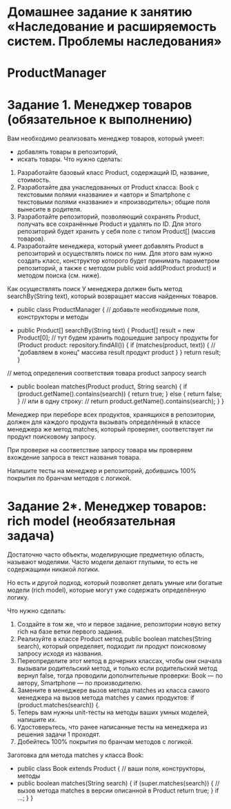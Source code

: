 # Домашнее задание к занятию «Наследование и расширяемость систем. Проблемы наследования»
# ProductManager
# Задание 1. Менеджер товаров (обязательное к выполнению)
Вам необходимо реализовать менеджер товаров, который умеет:

* добавлять товары в репозиторий,
* искать товары.
Что нужно сделать:

1. Разработайте базовый класс Product, содержащий ID, название, стоимость.
2. Разработайте два унаследованных от Product класса: Book с текстовыми полями «название» и «автор» и Smartphone с текстовыми полями «название» и «производитель»; общие поля вынесите в родителя.
3. Разработайте репозиторий, позволяющий сохранять Product, получать все сохранённые Product и удалять по ID. Для этого репозиторий будет хранить у себя поле с типом Product[] (массив товаров).
4. Разработайте менеджера, который умеет добавлять Product в репозиторий и осуществлять поиск по ним. Для этого вам нужно создать класс, конструктор которого будет принимать параметром репозиторий, а также с методом publiс void add(Product product) и методом поиска (см. ниже).

Как осуществлять поиск
У менеджера должен быть метод searchBy(String text), который возвращает массив найденных товаров.

* public class ProductManager {
  // добавьте необходимые поля, конструкторы и методы

*  public Product[] searchBy(String text) {
    Product[] result = new Product[0]; // тут будем хранить подошедшие запросу продукты
    for (Product product: repository.findAll()) {
      if (matches(product, text)) {
        // "добавляем в конец" массива result продукт product
      }
    }
    return result;
  }

  // метод определения соответствия товара product запросу search
*  public boolean matches(Product product, String search) {
    if (product.getName().contains(search)) {
      return true;
    } else {
      return false;
    }
    // или в одну строку:
    // return product.getName().contains(search);
  }
}

Менеджер при переборе всех продуктов, хранящихся в репозитории, должен для каждого продукта вызывать определённый в классе менеджера же метод matches, который проверяет, соответствует ли продукт поисковому запросу.

При проверке на соответствие запросу товара мы проверяем вхождение запроса в текст названия товара.

Напишите тесты на менеджер и репозиторий, добившись 100% покрытия по бранчам методов с логикой.

# Задание 2*. Менеджер товаров: rich model (необязательная задача)
Достаточно часто объекты, моделирующие предметную область, называют моделями. Часто модели делают глупыми, то есть не содержащими никакой логики.

Но есть и другой подход, который позволяет делать умные или богатые модели (rich model), которые могут уже содержать определённую логику.

Что нужно сделать:

1. Создайте в том же, что и первое задание, репозитории новую ветку rich на базе ветки первого задания.
2. Реализуйте в классе Product метод public boolean matches(String search), который определяет, подходит ли продукт поисковому запросу исходя из названия.
3. Переопределите этот метод в дочерних классах, чтобы они сначала вызывали родительский метод, и только если родительский метод вернул false, тогда проводили дополнительные проверки: Book — по автору, Smartphone — по производителю.
4. Замените в менеджере вызов метода matches из класса самого менеджера на вызов метода matches у самих продуктов: if (product.matches(search)) {.
5. Теперь вам нужны unit-тесты на методы ваших умных моделей, напишите их.
6. Удостоверьтесь, что ранее написанные тесты на менеджера из решения задачи 1 проходят.
7. Добейтесь 100% покрытия по бранчам методов с логикой.

Заготовка для метода matches у класса Book:

* public class Book extends Product {
  // ваши поля, конструкторы, методы
*  public boolean matches(String search) {
    if (super.matches(search)) { // вызов метода matches в версии описанной в Product
      return true;
    }
    if ...;
  }
}
